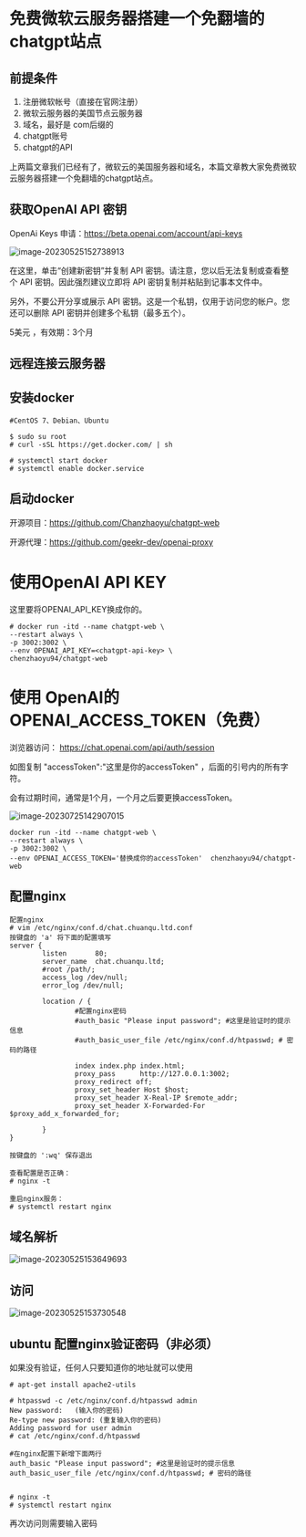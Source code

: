 # 免费微软云服务器搭建一个免翻墙的chatgpt站点



## 前提条件

1. 注册微软帐号（直接在官网注册）
2. 微软云服务器的美国节点云服务器
3. 域名，最好是 com后缀的
4. chatgpt账号
5. chatgpt的API

上两篇文章我们已经有了，微软云的美国服务器和域名，本篇文章教大家免费微软云服务器搭建一个免翻墙的chatgpt站点。

## 获取OpenAI API 密钥

OpenAi Keys 申请：https://beta.openai.com/account/api-keys

![image-20230525152738913](https://imgoss.xgss.net/picgo/image-20230525152738913.png?aliyun)

在这里，单击“创建新密钥”并复制 API 密钥。请注意，您以后无法复制或查看整个 API 密钥。因此强烈建议立即将 API 密钥复制并粘贴到记事本文件中。

另外，不要公开分享或展示 API 密钥。这是一个私钥，仅用于访问您的帐户。您还可以删除 API 密钥并创建多个私钥（最多五个）。



5美元 ，有效期：3个月

## 远程连接云服务器

## 安装docker

```
#CentOS 7、Debian、Ubuntu

$ sudo su root
# curl -sSL https://get.docker.com/ | sh

# systemctl start docker
# systemctl enable docker.service
```



## 启动docker

开源项目：https://github.com/Chanzhaoyu/chatgpt-web

开源代理：https://github.com/geekr-dev/openai-proxy 

# 使用OpenAI API KEY

这里要将OPENAI_API_KEY换成你的。

```
# docker run -itd --name chatgpt-web \
--restart always \
-p 3002:3002 \
--env OPENAI_API_KEY=<chatgpt-api-key> \
chenzhaoyu94/chatgpt-web
```



# 使用 OpenAI的 OPENAI_ACCESS_TOKEN（免费）

浏览器访问： https://chat.openai.com/api/auth/session

如图复制 "accessToken":"这里是你的accessToken" ，后面的引号内的所有字符。

会有过期时间，通常是1个月，一个月之后要更换accessToken。

![image-20230725142907015](https://imgoss.xgss.net/picgo/image-20230725142907015.png?aliyun)



```
docker run -itd --name chatgpt-web \
--restart always \
-p 3002:3002 \
--env OPENAI_ACCESS_TOKEN='替换成你的accessToken'  chenzhaoyu94/chatgpt-web
```





## 配置nginx



```
配置nginx
# vim /etc/nginx/conf.d/chat.chuanqu.ltd.conf
按键盘的 'a' 将下面的配置填写
server {
        listen       80;
        server_name  chat.chuanqu.ltd;
        #root /path/;
        access_log /dev/null;
        error_log /dev/null;

        location / {
                #配置nginx密码
				#auth_basic "Please input password"; #这里是验证时的提示信息
                #auth_basic_user_file /etc/nginx/conf.d/htpasswd; # 密码的路径

                index index.php index.html;
                proxy_pass      http://127.0.0.1:3002;
                proxy_redirect off;
                proxy_set_header Host $host;
                proxy_set_header X-Real-IP $remote_addr;
                proxy_set_header X-Forwarded-For $proxy_add_x_forwarded_for;

        }
}

按键盘的 ':wq' 保存退出

查看配置是否正确：
# nginx -t 

重启nginx服务：
# systemctl restart nginx
```



## 域名解析

![image-20230525153649693](https://imgoss.xgss.net/picgo/image-20230525153649693.png?aliyun)

## 访问

![image-20230525153730548](https://imgoss.xgss.net/picgo/image-20230525153730548.png?aliyun)



## ubuntu 配置nginx验证密码（非必须）

如果没有验证，任何人只要知道你的地址就可以使用

```
# apt-get install apache2-utils

# htpasswd -c /etc/nginx/conf.d/htpasswd admin
New password:   (输入你的密码)
Re-type new password: (重复输入你的密码)
Adding password for user admin
# cat /etc/nginx/conf.d/htpasswd

#在nginx配置下新增下面两行
auth_basic "Please input password"; #这里是验证时的提示信息
auth_basic_user_file /etc/nginx/conf.d/htpasswd; # 密码的路径


# nginx -t
# systemctl restart nginx
```

再次访问则需要输入密码







